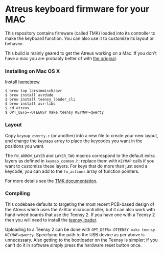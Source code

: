 # Atreus keyboard firmware for your MAC

This repository contains firmware (called TMK) loaded into its
controller to make the keyboard function. You can also use it to
customize its layout or behavior. 

This build is mainly geared to get the Atreus working on a Mac. If you don't have a mac you are probably better of with [the original](https://github.com/technomancy/tmk_keyboard/).

### Installing on Mac OS X

Install [homebrew](http://brew.sh/)

    $ brew tap larsimmisch/avr
    $ brew install avrdude
    $ brew install teensy_loader_cli
    $ brew install avr-libc
    $ cd atreus 
    $ OPT_DEFS=-DTEENSY make teensy KEYMAP=qwerty
    
    
### Layout

Copy `keymap_qwerty.c` (or another) into a new file to create your new
layout, and change the `keymaps` array to place the keycodes you want
in the positions you want.

The `FN_ARROW_LAYER` and `LAYER_TWO` macros correspond to the default
extra layers as defined in `keymap_common.h`; replace them with
`KEYMAP` calls if you want to customize these layers. For keys that do
more than just send a keycode, you can add to the `fn_actions` array
of function pointers.

For more details see the [TMK documentation](tmk/README.md).

### Compiling


This codebase defaults to targeting the most recent PCB-based design
of the Atreus which uses the A-Star microcontroller, but it can also
work with hand-wired boards that use the Teensy 2. If you have one
with a Teensy 2 then you will need to install the
[teensy loader](http://www.pjrc.com/teensy/loader_cli.html).

Uploading to a Teensy 2 can be done with `OPT_DEFS=-DTEENSY make teensy
KEYMAP=qwerty`.  Specifying the path to the USB device as per above is
unnecessary. Also getting to the bootloader on the Teensy is simpler;
if you can't do it in software simply press the hardware reset button
once.

